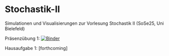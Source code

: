 # Stochastik-II
Simulationen und Visualisierungen zur Vorlesung Stochastik II (SoSe25, Uni Bielefeld)

Präsenzübung 1: [![Binder](https://mybinder.org/badge_logo.svg)](https://mybinder.org/v2/gh/FlorianBechtold/Stochastik-II/06959c9e7b51829475c529c512f7d5cefef87460?urlpath=lab%2Ftree%2FPraesenz_1_a_Poisson.ipynb)

Hausaufgabe 1: [forthcoming]

